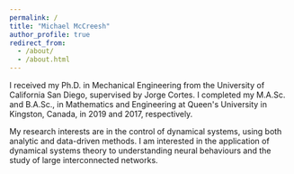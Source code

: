 ```yaml
---
permalink: /
title: "Michael McCreesh"
author_profile: true
redirect_from: 
  - /about/
  - /about.html
---
```


I received my Ph.D. in Mechanical Engineering from the University of California San Diego, supervised by Jorge Cortes. I completed my M.A.Sc. and B.A.Sc., in Mathematics and Engineering at Queen's University in Kingston, Canada, in 2019 and 2017, respectively. 

My research interests are in the control of dynamical systems, using both analytic and data-driven methods. I am interested in the application of dynamical systems theory to understanding neural behaviours and the study of large interconnected networks.